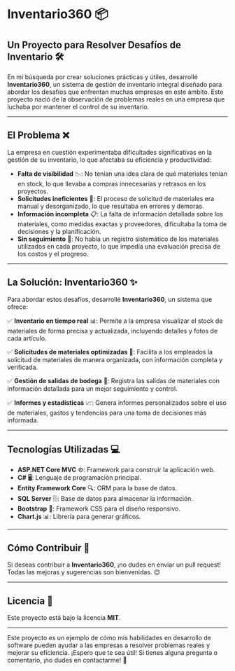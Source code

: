 # **Inventario360 📦**

## **Un Proyecto para Resolver Desafíos de Inventario 🛠️**

En mi búsqueda por crear soluciones prácticas y útiles, desarrollé **Inventario360**, un sistema de gestión de inventario integral diseñado para abordar los desafíos que enfrentan muchas empresas en este ámbito. Este proyecto nació de la observación de problemas reales en una empresa que luchaba por mantener el control de su inventario.

---

## **El Problema ❌**

La empresa en cuestión experimentaba dificultades significativas en la gestión de su inventario, lo que afectaba su eficiencia y productividad:

- **Falta de visibilidad** 📉: No tenían una idea clara de qué materiales tenían en stock, lo que llevaba a compras innecesarias y retrasos en los proyectos.
- **Solicitudes ineficientes** 📝: El proceso de solicitud de materiales era manual y desorganizado, lo que resultaba en errores y demoras.
- **Información incompleta** 📋: La falta de información detallada sobre los materiales, como medidas exactas y proveedores, dificultaba la toma de decisiones y la planificación.
- **Sin seguimiento** 🚫: No había un registro sistemático de los materiales utilizados en cada proyecto, lo que impedía una evaluación precisa de los costos y el progreso.

---

## **La Solución: Inventario360 ✨**

Para abordar estos desafíos, desarrollé **Inventario360**, un sistema que ofrece:

✅ **Inventario en tiempo real** 📊: Permite a la empresa visualizar el stock de materiales de forma precisa y actualizada, incluyendo detalles y fotos de cada artículo.

✅ **Solicitudes de materiales optimizadas** 🛒: Facilita a los empleados la solicitud de materiales de manera organizada, con información completa y verificada.

✅ **Gestión de salidas de bodega** 🚛: Registra las salidas de materiales con información detallada para un mejor seguimiento y control.

✅ **Informes y estadísticas** 📈: Genera informes personalizados sobre el uso de materiales, gastos y tendencias para una toma de decisiones más informada.

---

## **Tecnologías Utilizadas 💻**

- **ASP.NET Core MVC** ⚙️: Framework para construir la aplicación web.
- **C#** 🖥️: Lenguaje de programación principal.
- **Entity Framework Core** 🔍: ORM para la base de datos.
- **SQL Server** 🗄️: Base de datos para almacenar la información.
- **Bootstrap** 🎨: Framework CSS para el diseño responsivo.
- **Chart.js** 📊: Librería para generar gráficos.

---

## **Cómo Contribuir 🤝**

Si deseas contribuir a **Inventario360**, ¡no dudes en enviar un pull request! Todas las mejoras y sugerencias son bienvenidas. 😊

---

## **Licencia 📝**

Este proyecto está bajo la licencia **MIT**.

---

Este proyecto es un ejemplo de cómo mis habilidades en desarrollo de software pueden ayudar a las empresas a resolver problemas reales y mejorar su eficiencia. ¡Espero que te sea útil! Si tienes alguna pregunta o comentario, ¡no dudes en contactarme! 🚀

